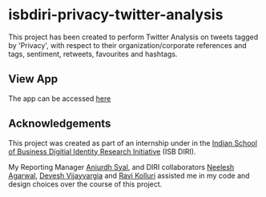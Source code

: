 # isbdiri-privacy-twitter-analysis

This project has been created to perform Twitter Analysis on tweets tagged by 'Privacy', 
with respect to their organization/corporate references and tags, sentiment, retweets, favourites and hashtags.

View App
--------
The app can be accessed [here](https://privacy-tweet-analysis.herokuapp.com/)

Acknowledgements
----------------
This project was created as part of an internship under in the 
[Indian School of Business Digitial Identity Research Initiative](https://diri.isb.edu/en.html) (ISB DIRI).

My Reporting Manager [Aniurdh Syal](https://www.linkedin.com/in/anirudhsyal/?originalSubdomain=in), and DIRI collaborators
[Neelesh Agarwal](https://www.linkedin.com/in/neelesh-agrawal/),
[Devesh Vijayvargia](https://github.com/dvijaywargiya) and 
[Ravi Kolluri](https://www.linkedin.com/in/ravi-chandra-kolluri-5390671b9/) 
assisted me in my code and design choices over the course of this project.
